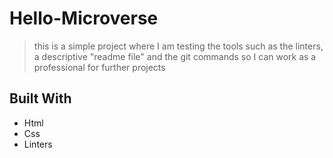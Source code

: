 # Hello-Microverse

> this is a simple project where I am testing the tools such as the linters, a descriptive "readme file" and the git commands so I can work as a professional for further projects

## Built With

- Html
- Css
- Linters
